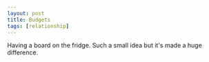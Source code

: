```yaml
---
layout: post
title: Budgets
tags: [relationship]
---
```


Having a board on the fridge. Such a small idea but it's made a huge difference.
